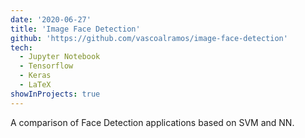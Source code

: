 ```yaml
---
date: '2020-06-27'
title: 'Image Face Detection'
github: 'https://github.com/vascoalramos/image-face-detection'
tech:
  - Jupyter Notebook
  - Tensorflow
  - Keras
  - LaTeX
showInProjects: true
---
```


A comparison of Face Detection applications based on SVM and NN.
